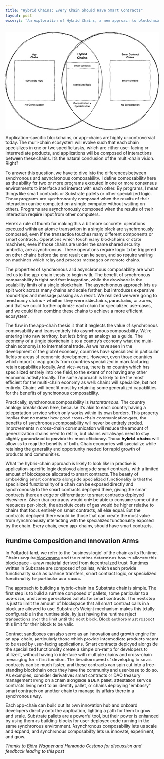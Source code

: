 ```yaml
---
title: "Hybrid Chains: Every Chain Should Have Smart Contracts"
layout: post
excerpt: "An exploration of Hybrid Chains, a new approach to blockchain construction that bring the advantages of both app-chains and smart-contract chains"
---
```


![](/assets/images/hybrid-chains.png)

Application-specific blockchains, or app-chains are highly uncontroversial today. The multi-chain ecosystem will evolve such that each chain specializes in one or two specific tasks, which are either user-facing or intermediate products, and applications will be composed of interactions between these chains. It’s the natural conclusion of the multi-chain vision. Right?

To answer this question, we have to dive into the differences between synchronous and asynchronous composability. I define composability here as the ability for two or more programs executed in one or more consensus environments to interface and interact with each other. By programs, I mean things like smart contracts or Substrate pallets or other specialized logic. Those programs are synchronously composed when the results of their interaction can be computed on a single computer without waiting on others. Programs are asynchronously composed when the results of their interaction require input from other computers.

Here’s a rule of thumb for making this a bit more concrete: operations executed within an atomic transaction in a single block are synchronously composed, even if the transaction touches many different components or smart contracts. Operations which touch many blockchains or state machines, even if those chains are under the same shared security umbrella, are asynchronous. These operations require logic to be triggered on other chains before the end result can be seen, and so require waiting on machines which relay and process messages on remote chains.

The properties of synchronous and asynchronous composability are what led us to the app-chain thesis to begin with. The benefit of synchronous composability is tight and fast integration, while the drawback is the scalability limits of a single blockchain. The asynchronous approach lets us split work across many chains and scale further, but introduces expensive round-trips and message passing as a result. We realized we were going to need many chains - whether they were sidechains, parachains, or zones, and that we could further optimize each chain for specialized use-cases, and we could then combine these chains to achieve a more efficient ecosystem.

The flaw in the app-chain thesis is that it neglects the value of synchronous composability and leans entirely into asynchronous composability. We’re entering into new territory, but let’s bring an analogy as a guide. The economy of a single blockchain is to a country’s economy what the multi-chain economy is to international trade. As we have seen in the development of the global economy, countries have specialized in particular fields or areas of economic development. However, even those countries which import cheap goods from countries specialized in manufacturing retain capabilities locally. And vice-versa, there is no country which has specialized entirely into one field, to the extent of not having any other economic activity locally. The same approach is likely to be the most efficient for the multi-chain economy as well: chains will specialize, but not entirely. Chains will benefit most by retaining some generalized capabilities for the benefits of synchronous composability.

Practically, synchronous composability is _instantaneous_. The country analogy breaks down here, because it’s akin to each country having a teleportation service which only works within its own borders. This property implies that no matter how good cross-chain communication gets, the benefits of synchronous composability will never be entirely eroded. Improvements in cross-chain communication will reduce the amount of generalization chains need to retain, but chains will always need to stay slightly generalized to provide the most efficiency. These **hybrid-chains** will allow us to reap the benefits of both. Chain economies will specialize while retaining the generality and opportunity needed for rapid growth of products and communities.

What the hybrid-chain approach is likely to look like in practice is application-specific logic deployed alongside smart contracts, with a limited amount of blockspace allocated to smart contracts. The beauty of embedding smart contracts alongside specialized functionality is that the specialized functionality of a chain can be exposed directly and synchronously to the smart contracts deployed there, giving the smart contracts there an edge or differentiator to smart contracts deployed elsewhere. Given that contracts would only be able to consume some of the resources per-block, the absolute costs of gas would be higher relative to chains that focus entirely on smart contracts, all else equal. But the contracts deployed there would be those that can create the most value from synchronously interacting with the specialized functionality exposed by the chain. Every chain, even app-chains, should have smart contracts.

## Runtime Composition and Innovation Arms

In Polkadot-land, we refer to the ‘business logic’ of the chain as its Runtime. Chains acquire [blockspace](https://www.rob.tech/blog/polkadot-blockspace-over-blockchains/) and the runtime determines how to allocate this blockspace - a raw material derived from decentralized trust. Runtimes written in Substrate are composed of pallets, which each provide functionality such as balance transfers, smart contract logic, or specialized functionality for particular use-cases.

The approach to building a hybrid-chain in a Substrate chain is simple. The first step is to build a runtime composed of pallets, some particular to a use-case, and some generalized pallets for smart contracts. The next step is just to limit the amount of blockspace that all smart contract calls in a block are allowed to use. Substrate’s Weight mechanism makes this totally configurable in the runtime side, by just having the runtime reject transactions over the limit until the next block. Block authors must respect this limit for their block to be valid.

Contract sandboxes can also serve as an innovation and growth engine for an app-chain, particularly those which provide intermediate products meant to be used by user-facing applications. Smart contracts deployed alongside the specialized functionality create a simple on-ramp for developers to utilize it, without having to interface with multiple chains and cross-chain messaging for a first iteration. The iteration speed of developing in smart contracts can be much faster, and these contracts can spin out into a free-standing blockchain once they have the community and user-base to do so. As examples, consider derivatives smart contracts or DAO treasury management living on a chain alongside a DEX pallet, attestation service contracts living next to an identity pallet, or chains deploying "embassy" smart contracts on another chain to manage its affairs there in a synchronous way.

Each app-chain can build out its own innovation hub and onboard developers directly onto the application, lighting a path for them to grow and scale. Substrate pallets are a powerful tool, but their power is enhanced by using them as building-blocks for user-deployed code running in the same synchronous environment. Asynchronous composability lets us scale and expand, and synchronous composability lets us innovate, experiment, and grow.

*Thanks to Björn Wagner and Hernando Castano for discussion and feedback leading to this post*
